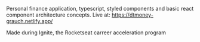 Personal finance application, typescript, styled components and basic react component architecture concepts.
Live at: https://dtmoney-grauch.netlify.app/

Made during Ignite, the Rocketseat carreer acceleration program
